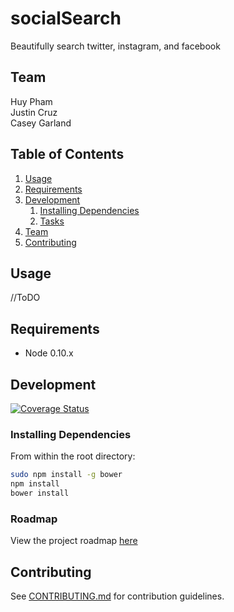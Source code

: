 # socialSearch  

Beautifully search twitter, instagram, and facebook

## Team

  Huy Pham  
  Justin Cruz  
  Casey Garland  

## Table of Contents

1. [Usage](#Usage)
1. [Requirements](#requirements)
1. [Development](#development)
    1. [Installing Dependencies](#installing-dependencies)
    1. [Tasks](#tasks)
1. [Team](#team)
1. [Contributing](#contributing)

## Usage

//ToDO

## Requirements

- Node 0.10.x

## Development

[![Coverage Status](https://coveralls.io/repos/socialSearch/socialSearch/badge.png)](https://coveralls.io/r/socialSearch/socialSearch)

### Installing Dependencies

From within the root directory:

```sh
sudo npm install -g bower
npm install
bower install
```

### Roadmap

View the project roadmap [here](https://github.com/socialSearch/socialSearch/issues)


## Contributing

See [CONTRIBUTING.md](CONTRIBUTING.md) for contribution guidelines.
